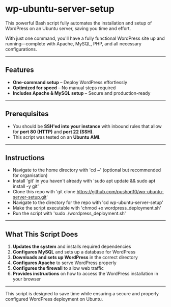 # wp-ubuntu-server-setup  

This powerful Bash script fully automates the installation and setup of WordPress on an Ubuntu server, saving you time and effort.  

With just one command, you'll have a fully functional WordPress site up and running—complete with Apache, MySQL, PHP, and all necessary configurations.  

---

## Features  

- **One-command setup** – Deploy WordPress effortlessly  
- **Optimized for speed** – No manual steps required  
- **Includes Apache & MySQL setup** – Secure and production-ready  

---

## Prerequisites  

- You should be **SSH'ed into your instance** with inbound rules that allow for **port 80 (HTTP)** and **port 22 (SSH)**.  
- This script was tested on an **Ubuntu AMI**.

---

## Instructions
- Navigate to the home directory with 'cd ~' (optional but recommended for organisation)
- Install 'git' in you haven't already with 'sudo apt update && sudo apt install -y git'
- Clone this repo with 'git clone https://github.com/pushon10/wp-ubuntu-server-setup.git'
- Navigate to the directory for the repo with 'cd wp-ubuntu-server-setup'
- Make the script executable with 'chmod +x wordpress_deployment.sh'
- Run the script with 'sudo ./wordpress_deployment.sh'

---

## What This Script Does  

1. **Updates the system** and installs required dependencies  
2. **Configures MySQL** and sets up a database for WordPress  
3. **Downloads and sets up WordPress** in the correct directory  
4. **Configures Apache** to serve WordPress properly  
5. **Configures the firewall** to allow web traffic  
6. **Provides instructions** on how to access the WordPress installation in your browser  

---

This script is designed to save time while ensuring a secure and properly configured WordPress deployment on Ubuntu.

